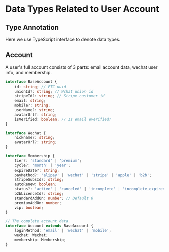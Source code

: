 # Data Types Related to User Account

## Type Annotation

Here we use TypeScript interface to denote data types.

## Account

A user's full account consists of 3 parts: email account data, wechat user info, and membership.

```typescript
interface BaseAccount {
    id: string; // FTC uuid
    unionId?: string; // Wchat union id
    stripeId?: string; // Stripe customer id
    email: string;
    mobile?: string;
    userName?: string;
    avatarUrl?: string;
    isVerified: boolean; // Is email everified?
}

interface Wechat {
    nickname?: string;
    avatarUrl?: string;
}

interface Membership {
    tier?: 'standard' | 'premium';
    cycle?: 'month' | 'year';
    expireDate?: string;
    payMethod?: 'alipay' | 'wechat' | 'stripe' | 'apple' | 'b2b';
    stripeSubsId?: string;
    autoRenew: boolean;
    status?: 'active' | 'canceled' | 'incomplete' | 'incomplete_expired' | 'past_due' | 'trialing' | 'unpaid'; // Stripe subscription status
    b2bLicenceId?: string;
    standardAddOn: number; // Default 0
    premiumAddOn: number;
    vip: boolean;
}

// The complete account data.
interface Account extends BaseAccount {
    loginMethod: 'email' | 'wechat' | 'mobile';
    wechat: Wechat;
    membership: Membership;
}
```
